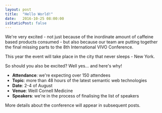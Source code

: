 ```yaml
---
layout: post
title:  "Hello World!"
date:   2016-10-25 08:00:00
isStaticPost: false
---
```


We're very excited - not just because of the inordinate amount of caffeine based products consumed - 
but also because our team are putting together 
the final missing parts to the 8th International VIVO Conference.

This year the event will take place in the city that never sleeps - New York.

So should you also be excited? Well yes... and here's why!

* **Attendance**: we're expecting over 150 attendees
* **Topic**: more than 48 hours of the latest semantic web technologies
* **Date**: 2-4 of August
* **Venue**: Weill Cornell Medicine
* **Speakers**: we're in the process of finalising the list of speakers

More details about the conference will appear in subsequent posts.
